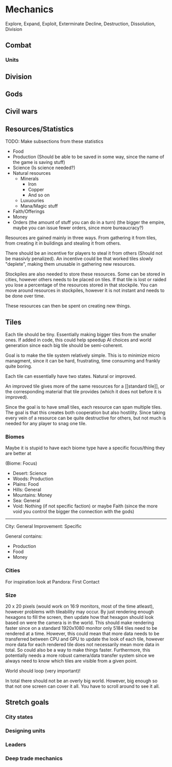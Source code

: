 # Mechanics


Explore, Expand, Exploit, Exterminate
Decline, Destruction, Dissolution, Division

## Combat

### Units

## Division

## Gods

## Civil wars

##  Resources/Statistics

TODO: Make subsections from these statistics

- Food
- Production (Should be able to be saved in some way, since the name of the game is saving stuff)
- Science (Is science needed?)
- Natural resources
    - Minerals
        - Iron
        - Copper
        - And so on
    - Luxuouries
    - Mana/Magic stuff
- Faith/Offerings
- Money
- Orders (the amount of stuff you can do in a turn) (the bigger the empire, maybe you can issue fewer orders, since more bureaucracy?)

Resources are gained mainly in three ways. From gathering it from tiles, from creating it in buildings and stealing it from others. 

There should be an incentive for players to steal it from others (Should not be massivly penalized). An incentive could be that worked tiles slowly "deplete", making them unusable in gathering new resources.

Stockpiles are also needed to store these resources. Some can be stored in cities, however others needs to be placed on tiles. If that tile is lost or raided you lose a percentage of the resources stored in that stockpile. You can move around resources in stockpiles, however it is not instant and needs to be done over time.

These resources can then be spent on creating new things.
  

## Tiles

Each tile should be tiny. Essentially making bigger tiles from the smaller ones. If added in code, this could help speedup AI choices and world generation since each big tile should be semi-coherent. 

Goal is to make the tile system relatively simple. This is to minimize micro managment, since it can be hard, frustrating, time consuming and frankly quite boring. 

Each tile can essentially have two states. Natural or improved.

An improved tile gives more of the same resources for a [[standard tile]], or the corresponding material that tile provides (which it does not before it is improved). 

Since the goal is to have small tiles, each resource can span multiple tiles. The goal is that this creates both cooperation but also hostility. Since taking every vein of a resource can be quite destructive for others, but not much is needed for any player to snag one tile. 

### Biomes

Maybe it is stupid to have each biome type have a specific focus/thing they are better at

(Biome: Focus)

- Desert: Science
- Woods: Production
- Plains: Food
- Hills: General
- Mountains: Money
- Sea: General
- Void: Nothing (if not specific faction) or maybe Faith (since the more void you control the bigger the connection with the gods)
___________________________
City: General
Improvement: Specific

General contains:
- Production
- Food
- Money

### Cities

For inspiration look at Pandora: First Contact

### Size

20 x 20 pixels (would work on 16:9 monitors, most of the time atleast), however problems with tileability may occur.
By just rendering enough hexagons to fill the screen, then update how that hexagon should look based on were the camera is in the world. This should make rendering faster since on a standard 1920x1080 monitor only 5184 tiles need to be rendered at a time. However, this could mean that more data needs to be transferred between CPU and GPU to update the look of each tile, however more data for each rendered tile does not necessarily mean more data in total. So could also be a way to make things faster. Furthermore, this potentially needs a more robust camera/data transfer system since we always need to know which tiles are visible from a given point.

World should loop (very important)!

In total there should not be an overly big world. However, big enough so that not one screen can cover it all. You have to scroll around to see it all. 


## Stretch goals

### City states

### Designing units

### Leaders

### Deep trade mechanics

